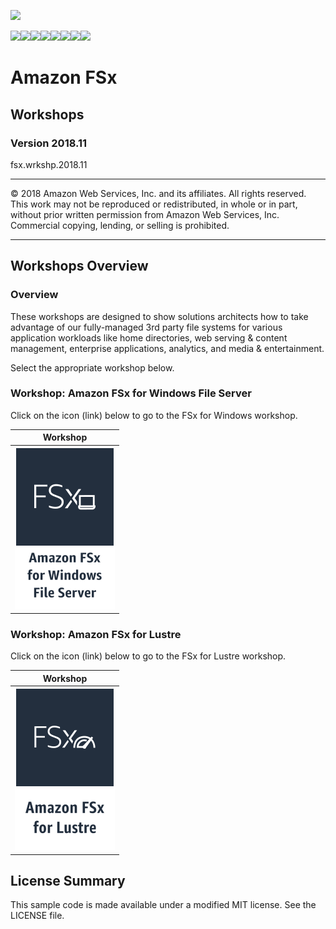 ![](https://s3.amazonaws.com/aws-us-east-1/tutorial/AWS_logo_PMS_300x180.png)

![](https://s3.amazonaws.com/aws-us-east-1/tutorial/100x100_benefit_available.png)![](https://s3.amazonaws.com/aws-us-east-1/tutorial/100x100_benefit_ingergration.png)![](https://s3.amazonaws.com/aws-us-east-1/tutorial/100x100_benefit_ecryption-lock.png)![](https://s3.amazonaws.com/aws-us-east-1/tutorial/100x100_benefit_fully-managed.png)![](https://s3.amazonaws.com/aws-us-east-1/tutorial/100x100_benefit_lowcost-affordable.png)![](https://s3.amazonaws.com/aws-us-east-1/tutorial/100x100_benefit_performance.png)![](https://s3.amazonaws.com/aws-us-east-1/tutorial/100x100_benefit_scalable.png)![](https://s3.amazonaws.com/aws-us-east-1/tutorial/100x100_benefit_storage.png)


# **Amazon FSx**

## Workshops

### Version 2018.11

fsx.wrkshp.2018.11

---

© 2018 Amazon Web Services, Inc. and its affiliates. All rights reserved. This work may not be  reproduced or redistributed, in whole or in part, without prior written permission from Amazon Web Services, Inc. Commercial copying, lending, or selling is prohibited.

---

## Workshops Overview

### Overview

These workshops are designed to show solutions architects how to take advantage of our fully-managed 3rd party file systems for various application workloads like home directories, web serving & content management, enterprise applications, analytics, and media & entertainment.

Select the appropriate workshop below.


### Workshop: Amazon FSx for Windows File Server

Click on the icon (link) below to go to the FSx for Windows workshop.

| Workshop |
| --- 
| [![](/images/architecture-product-card_Amazon_FSx_for_Windows.svg)](./fsx-windows)



### Workshop: Amazon FSx for Lustre

Click on the icon (link) below to go to the FSx for Lustre workshop.

| Workshop |
| --- 
| [![](/images/architecture-product-card_Amazon_FSx_for_Lustre.svg)](./fsx-lustre) |



## License Summary

This sample code is made available under a modified MIT license. See the LICENSE file.
